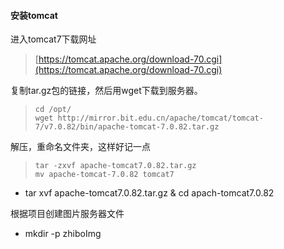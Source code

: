 #### 安装tomcat

进入tomcat7下载网址

> [https://tomcat.apache.org/download-70.cgi](https://tomcat.apache.org/download-70.cgi)

复制tar.gz包的链接，然后用wget下载到服务器。

> ```
> cd /opt/
> wget http://mirror.bit.edu.cn/apache/tomcat/tomcat-7/v7.0.82/bin/apache-tomcat-7.0.82.tar.gz
> ```

解压，重命名文件夹，这样好记一点

> ```
> tar -zxvf apache-tomcat7.0.82.tar.gz
> mv apache-tomcat-7.0.82 tomcat7
> ```

* tar xvf apache-tomcat7.0.82.tar.gz & cd apach-tomcat7.0.82

根据项目创建图片服务器文件

* mkdir -p zhiboImg



